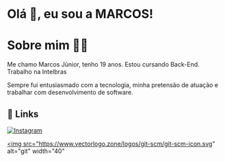  # Olá  👋, eu sou a MARCOS! 

# Sobre mim 👨‍💻

 Me chamo Marcos Júnior, tenho 19 anos. Estou cursando Back-End.
 Trabalho na Intelbras

  Sempre fui entusiasmado com a tecnologia, minha pretensão  de atuação e trabalhar com desenvolvimento de software.


## 🔗 Links
[![Instagram](https://img.shields.io/badge/-Instagram-%23E4405F?style=for-the-badge&logo=instagram&logoColor=white
)](https://www.instagram.com/marcos_junnioor?igsh=MW1mYjVjZ3dxdzhhbw==)

<a href="https://git-scm.com/" target="_blank"> <img src="https://www.vectorlogo.zone/logos/git-scm/git-scm-icon.svg" alt="git" width="40"</a>  
